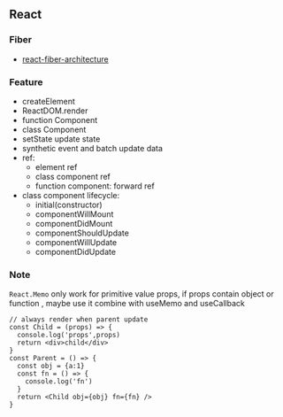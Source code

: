 ## React

### Fiber

* [react-fiber-architecture](https://github.com/acdlite/react-fiber-architecture)

### Feature

* createElement
* ReactDOM.render
* function Component
* class Component
* setState update state
* synthetic event and batch update data
* ref:
  * element ref
  * class component ref
  * function component: forward ref
* class component lifecycle:
  * initial(constructor)
  * componentWillMount
  * componentDidMount
  * componentShouldUpdate
  * componentWillUpdate
  * componentDidUpdate

### Note

`React.Memo` only work for primitive value props, if props contain object or function , maybe use it combine with useMemo and useCallback

```tsx
// always render when parent update
const Child = (props) => {
  console.log('props',props)
  return <div>child</div>
}
const Parent = () => {
  const obj = {a:1}
  const fn = () => {
    console.log('fn')
  }
  return <Child obj={obj} fn={fn} />
}
```

